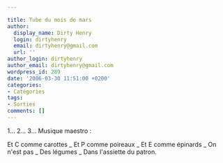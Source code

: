 ```yaml
---

title: Tube du mois de mars
author:
  display_name: Dirty Henry
  login: dirtyhenry
  email: dirtyhenry@gmail.com
  url: ''
author_login: dirtyhenry
author_email: dirtyhenry@gmail.com
wordpress_id: 289
date: '2006-03-30 11:51:00 +0200'
categories:
- Catégories
tags:
- Sorties
comments: []
---
```

1... 2... 3... Musique maestro :

Et C comme carottes
_ Et P comme poireaux
_ Et E comme épinards
_ On n'est pas
_ Des légumes
_ Dans l'assiette du patron.
